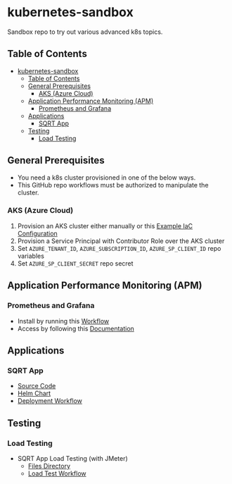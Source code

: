 # kubernetes-sandbox
Sandbox repo to try out various advanced k8s topics.

## Table of Contents

- [kubernetes-sandbox](#kubernetes-sandbox)
  - [Table of Contents](#table-of-contents)
  - [General Prerequisites](#general-prerequisites)
    - [AKS (Azure Cloud)](#aks-azure-cloud)
  - [Application Performance Monitoring (APM)](#application-performance-monitoring-apm)
    - [Prometheus and Grafana](#prometheus-and-grafana)
  - [Applications](#applications)
    - [SQRT App](#sqrt-app)
  - [Testing](#testing)
    - [Load Testing](#load-testing)

## General Prerequisites

* You need a k8s cluster provisioned in one of the below ways.
* This GitHub repo workflows must be authorized to manipulate the cluster.

### AKS (Azure Cloud)
1. Provision an AKS cluster either manually or this [Example IaC Configuration](https://gitlab.com/BasiukTV/azure-sandbox/-/tree/main/automation/iac/aks)
2. Provision a Service Principal with Contributor Role over the AKS cluster
3. Set ```AZURE_TENANT_ID```, ```AZURE_SUBSCRIPTION_ID```, ```AZURE_SP_CLIENT_ID``` repo variables
4. Set ```AZURE_SP_CLIENT_SECRET``` repo secret

## Application Performance Monitoring (APM)

### Prometheus and Grafana
* Install by running this [Workflow](https://github.com/BasiukTV/kubernetes-sandbox/actions/workflows/10_install_prometheus_grafana.yaml)
* Access by following this [Documentation](docs/apm/prometheus_grafana/post_install.md)

## Applications

### SQRT App

* [Source Code](./apps/sqrt/go/vanilla/)
* [Helm Chart](./apps/sqrt/go/vanilla/helm/sqrt-app/)
* [Deployment Workflow](https://github.com/BasiukTV/kubernetes-sandbox/actions/workflows/20_deploy_sqrt_app.yaml)

## Testing
### Load Testing
* SQRT App Load Testing (with JMeter)
  * [Files Directory](./testing/load/jmeter/sqrt-app/)
  * [Load Test Workflow](https://github.com/BasiukTV/kubernetes-sandbox/actions/workflows/30_loadtest_sqrt_app.yaml)
